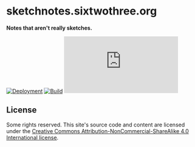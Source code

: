 # sketchnotes.sixtwothree.org

**Notes that aren't really sketches.**

[![Deployment](https://img.shields.io/netlify/a9aa9253-bb10-4b50-8996-92c3f6cf9dbc?logo=netlify&style=for-the-badge)](https://app.netlify.com/sites/sketchnotes-sixtwothree-org/deploys)
[![Build](https://img.shields.io/github/actions/workflow/status/jgarber623/sketchnotes.sixtwothree.org/ci.yml?branch=main&logo=github&style=for-the-badge)](https://github.com/jgarber623/sketchnotes.sixtwothree.org/actions/workflows/ci.yml)
[![Vulnerabilities](https://img.shields.io/snyk/vulnerabilities/github/jgarber623/sketchnotes.sixtwothree.org?logo=snyk&style=for-the-badge)](https://snyk.io/test/github/jgarber623/sketchnotes.sixtwothree.org)

## License

Some rights reserved. This site's source code and content are licensed under the [Creative Commons Attribution-NonCommercial-ShareAlike 4.0 International license](https://creativecommons.org/licenses/by-nc-sa/4.0/).
